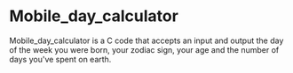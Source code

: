 # Mobile_day_calculator
Mobile_day_calculator is a C code that accepts an input and output the day of the week you were born, your zodiac sign, your age and the number of days you've spent on earth. 

